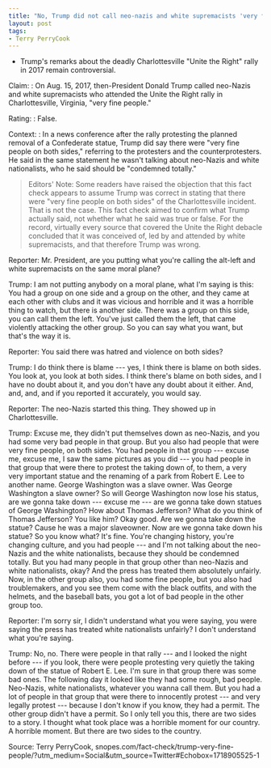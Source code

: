 ```yaml
---
title: "No, Trump did not call neo-nazis and white supremacists 'very fine people'"
layout: post
tags:
- Terry PerryCook
---
```


- Trump's remarks about the deadly Charlottesville "Unite the Right" rally in 2017 remain controversial.

Claim:
: On Aug. 15, 2017, then-President Donald Trump called neo-Nazis and white supremacists who attended the Unite the Right rally in Charlottesville, Virginia, "very fine people."

Rating:
: False.

Context:
: In a news conference after the rally protesting the planned removal of a Confederate statue, Trump did say there were "very fine people on both sides," referring to the protesters and the counterprotesters. He said in the same statement he wasn't talking about neo-Nazis and white nationalists, who he said should be "condemned totally."

> Editors' Note: Some readers have raised the objection that this fact check appears to assume Trump was correct in stating that there were "very fine people on both sides" of the Charlottesville incident. That is not the case. This fact check aimed to confirm what Trump actually said, not whether what he said was true or false. For the record, virtually every source that covered the Unite the Right debacle concluded that it was conceived of, led by and attended by white supremacists, and that therefore Trump was wrong.

Reporter: Mr. President, are you putting what you're calling the alt-left and white supremacists on the same moral plane?

Trump: I am not putting anybody on a moral plane, what I'm saying is this: You had a group on one side and a group on the other, and they came at each other with clubs and it was vicious and horrible and it was a horrible thing to watch, but there is another side. There was a group on this side, you can call them the left. You've just called them the left, that came violently attacking the other group. So you can say what you want, but that's the way it is.

Reporter: You said there was hatred and violence on both sides?

Trump: I do think there is blame --- yes, I think there is blame on both sides. You look at, you look at both sides. I think there's blame on both sides, and I have no doubt about it, and you don't have any doubt about it either. And, and, and, and if you reported it accurately, you would say.

Reporter: The neo-Nazis started this thing. They showed up in Charlottesville.

Trump: Excuse me, they didn't put themselves down as neo-Nazis, and you had some very bad people in that group. But you also had people that were very fine people, on both sides. You had people in that group --- excuse me, excuse me, I saw the same pictures as you did --- you had people in that group that were there to protest the taking down of, to them, a very very important statue and the renaming of a park from Robert E. Lee to another name. George Washington was a slave owner. Was George Washington a slave owner? So will George Washington now lose his status, are we gonna take down --- excuse me --- are we gonna take down statues of George Washington? How about Thomas Jefferson? What do you think of Thomas Jefferson? You like him? Okay good. Are we gonna take down the statue? Cause he was a major slaveowner. Now are we gonna take down his statue? So you know what? It's fine. You're changing history, you're changing culture, and you had people --- and I'm not talking about the neo-Nazis and the white nationalists, because they should be condemned totally. But you had many people in that group other than neo-Nazis and white nationalists, okay? And the press has treated them absolutely unfairly. Now, in the other group also, you had some fine people, but you also had troublemakers, and you see them come with the black outfits, and with the helmets, and the baseball bats, you got a lot of bad people in the other group too.

Reporter: I'm sorry sir, I didn't understand what you were saying, you were saying the press has treated white nationalists unfairly? I don't understand what you're saying.

Trump: No, no. There were people in that rally --- and I looked the night before --- if you look, there were people protesting very quietly the taking down of the statue of Robert E. Lee. I'm sure in that group there was some bad ones. The following day it looked like they had some rough, bad people. Neo-Nazis, white nationalists, whatever you wanna call them. But you had a lot of people in that group that were there to innocently protest --- and very legally protest --- because I don't know if you know, they had a permit. The other group didn't have a permit. So I only tell you this, there are two sides to a story. I thought what took place was a horrible moment for our country. A horrible moment. But there are two sides to the country.

Source: Terry PerryCook, snopes.com/fact-check/trump-very-fine-people/?utm_medium=Social&utm_source=Twitter#Echobox=1718905525-1
